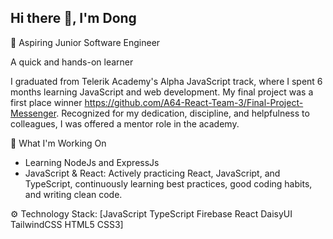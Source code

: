 ## Hi there 👋, I'm Dong
🌱 Aspiring Junior Software Engineer

A quick and hands-on learner

I graduated from Telerik Academy's Alpha JavaScript track, where I spent 6 months learning JavaScript and web development.
My final project was a first place winner https://github.com/A64-React-Team-3/Final-Project-Messenger.
Recognized for my dedication, discipline, and helpfulness to colleagues, I was offered a mentor role in the academy.


🚀 What I'm Working On
- Learning NodeJs and ExpressJs
- JavaScript & React: Actively practicing React, JavaScript, and TypeScript, continuously learning best practices, good coding habits, and writing clean code.


⚙️ Technology Stack:
[JavaScript TypeScript Firebase
React DaisyUI TailwindCSS HTML5 CSS3]
<!--
**geass0621/geass0621** is a ✨ _special_ ✨ repository because its `README.md` (this file) appears on your GitHub profile.

Here are some ideas to get you started:

- 🔭 I’m currently working on ...
- 🌱 I’m currently learning ...
- 👯 I’m looking to collaborate on ...
- 🤔 I’m looking for help with ...
- 💬 Ask me about ...
- 📫 How to reach me: ...
- 😄 Pronouns: ...
- ⚡ Fun fact: ...
-->
